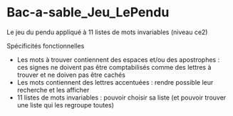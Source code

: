 # Bac-a-sable_Jeu_LePendu
Le jeu du pendu appliqué à 11 listes de mots invariables (niveau ce2)

Spécificités fonctionnelles
- Les mots à trouver contiennent des espaces et/ou des apostrophes : ces signes ne doivent pas être comptabilisés comme des lettres à trouver et ne doiven pas être cachés
- Les mots contiennent des lettres accentuées : rendre possible leur recherche et les afficher 
- 11 listes de mots invariables : pouvoir choisir sa liste (et pouvoir trouver une liste qui les regroupe toutes)
